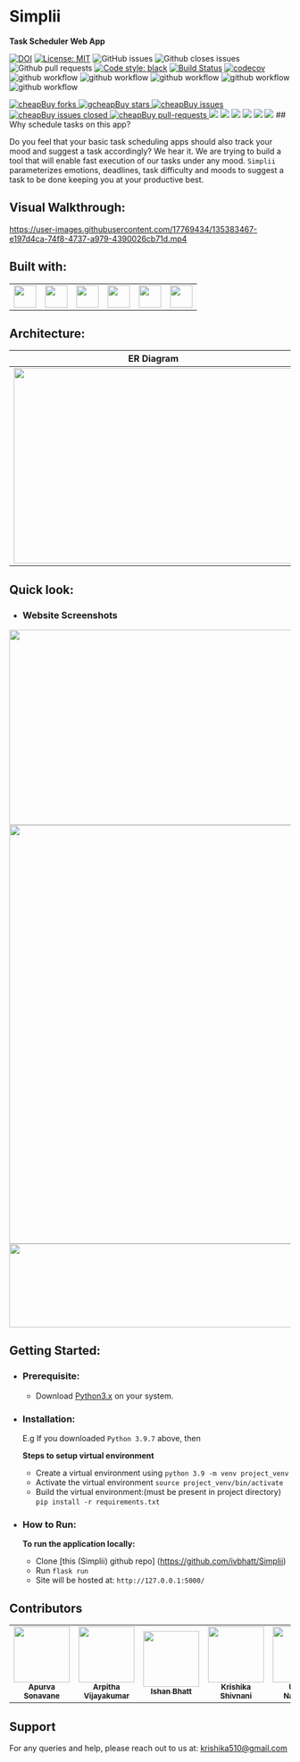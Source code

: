 # Simplii
**Task Scheduler Web App**

[![DOI](https://zenodo.org/badge/404911045.svg)](https://zenodo.org/badge/latestdoi/404911045)
[![License: MIT](https://img.shields.io/badge/License-MIT-yellow.svg)](https://opensource.org/licenses/MIT)
![GitHub issues](https://img.shields.io/github/issues-raw/ivbhatt/Simplii)
![Github closes issues](https://img.shields.io/github/issues-closed-raw/ivbhatt/Simplii)
![Github pull requests](https://img.shields.io/github/issues-pr/ivbhatt/Simplii)
[![Code style: black](https://img.shields.io/badge/code%20style-black-000000.svg)](https://github.com/psf/black)
[![Build Status](https://app.travis-ci.com/UnnatiPrema/Simplii.svg?branch=main)](https://app.travis-ci.com/UnnatiPrema/Simplii)
[![codecov](https://codecov.io/gh/deekay2310/Simplii/branch/main/graph/badge.svg?token=9ZXVRIPHLO)](https://codecov.io/gh/deekay2310/Simplii)
![github workflow](https://github.com/deekay2310/Simplii/actions/workflows/unit_test.yml/badge.svg)
![github workflow](https://github.com/deekay2310/Simplii/actions/workflows/style_checker.yml/badge.svg)
![github workflow](https://github.com/deekay2310/Simplii/actions/workflows/main.yml/badge.svg)
![github workflow](https://github.com/deekay2310/Simplii/actions/workflows/code_cov.yml/badge.svg)
![github workflow](https://github.com/deekay2310/Simplii/actions/workflows/close_as_a_feature.yml/badge.svg)
<!--Badges-->
<a href="https://github.com/deekay2310/Simplii/fork" target="blank">
<img src="https://img.shields.io/github/forks/deekay2310/Simplii?style=flat-square" alt="cheapBuy forks"/>
</a>
<a href="https://github.com/deekay2310/Simplii/stargazers" target="blank">
<img src="https://img.shields.io/github/stars/deekay2310/Simplii?style=flat-square" alt="gcheapBuy stars"/>
</a>
<a href="https://github.com/deekay2310/Simplii/issues" target="blank">
<img src="https://img.shields.io/github/issues/deekay2310/Simplii?style=flat-square" alt="cheapBuy issues"/>
</a>
<a href="https://github.com/deekay2310/Simplii/issues" target="blank">
<img src="https://img.shields.io/github/issues-closed/deekay2310/Simplii" alt="cheapBuy issues closed"/>
</a>
<a href="https://github.com/deekay2310/Simplii/pulls" target="blank">
<img src="https://img.shields.io/github/issues-pr/deekay2310/Simplii?style=flat-square" alt="cheapBuy pull-requests"/>
</a>
<a href="https://github.com/deekay2310/Simplii/graphs/contributors" alt="Contributors">
<img src="https://img.shields.io/github/contributors/deekay2310/Simplii" /></a>

<a href="https://github.com/deekay2310/Simplii/milestones" alt="milestones">
<img src="https://img.shields.io/github/milestones/all/deekay2310/Simplii" /></a> 

<a href="https://github.com/deekay2310/Simplii/graphs/commit-activity" alt="commit activity">
<img src="https://img.shields.io/github/commit-activity/w/deekay2310/Simplii" /></a> 

<a href="https://github.com/deekay2310/Simplii/discussions" alt="discussion">
<img src="https://img.shields.io/github/discussions/deekay2310/Simplii" /></a> 

<a href="https://img.shields.io/github/repo-size/deekay2310/Simplii" alt="repo size">
<img src="https://img.shields.io/github/repo-size/deekay2310/Simplii" /></a>

<a href="https://img.shields.io/tokei/lines/github/deekay2310/Simplii" alt="total lines">
<img src="https://img.shields.io/tokei/lines/github/deekay2310/Simplii" /></a> 
## Why schedule tasks on this app?

Do you feel that your basic task scheduling apps should also track your mood and suggest a task accordingly? We hear it. We are trying to build a tool that will enable fast execution of our tasks under any mood. `Simplii` parameterizes emotions, deadlines, task difficulty and moods to suggest a task to be done keeping you at your productive best.

## Visual Walkthrough:

https://user-images.githubusercontent.com/17769434/135383467-e197d4ca-74f8-4737-a979-4390026cb71d.mp4

## Built with:
<table border = "0px">
  <tr>
<td><img src="https://cdn.jsdelivr.net/gh/devicons/devicon/icons/python/python-original.svg" width="40" height="40" /></td>
<td><img src="https://cdn.jsdelivr.net/gh/devicons/devicon/icons/javascript/javascript-original.svg" width="40" height="40" /></td>
<td><img src="https://cdn.jsdelivr.net/gh/devicons/devicon/icons/html5/html5-original.svg" width="40" height="40"/></td>
<td><img src ="https://cdn.jsdelivr.net/gh/devicons/devicon/icons/css3/css3-original.svg" width="40" height="40"/></td>
<td><img src ="https://cdn.jsdelivr.net/gh/devicons/devicon/icons/bootstrap/bootstrap-original.svg" width="40" height="40"/></td>
<td><img src ="https://cdn.jsdelivr.net/gh/devicons/devicon/icons/jquery/jquery-original.svg" width="40" height="40"/></td>
    
  </tr>
</table>

## Architecture:

ER Diagram                 |  Application Flowchart
:-------------------------:|:-------------------------:
<img src="https://github.com/ivbhatt/Simplii/blob/main/docs/architectureImages/SE_ERDiagram.png" width="500" height="350" />  | <img src="https://github.com/ivbhatt/Simplii/blob/main/docs/architectureImages/webappFlowchart.png" width="500" height="350" />

## Quick look:

- ### Website Screenshots
<img src="https://github.com/ivbhatt/Simplii/blob/main/docs/Screenshot_Header.PNG" width="1000" height="350" />
<img src="https://github.com/ivbhatt/Simplii/blob/main/docs/Task%20list%20Screenshot.PNG" width="1000" height="750" />
<img src="https://github.com/ivbhatt/Simplii/blob/main/docs/Footer%20Screenshot.PNG" width="1000" height="150" />

## Getting Started: 
- ### Prerequisite:
  - Download [Python3.x](https://www.python.org/downloads/) on your system.

- ### Installation: 
  E.g If you downloaded `Python 3.9.7` above, then
  
  **Steps to setup virtual environment**
  - Create a virtual environment using
    `python 3.9 -m venv project_venv`
  - Activate the virtual environment 
    `source project_venv/bin/activate`
  - Build the virtual environment:(must be present in project directory)
    `pip install -r requirements.txt`
  
- ### How to Run:
    **To run the application locally:**
    - Clone [this (Simplii) github repo] (https://github.com/ivbhatt/Simplii)
    - Run `flask run`
    - Site will be hosted at:
      `http://127.0.0.1:5000/`

## Contributors
<center>
  <table>
    <tr>
        <td align="center"><a href="https://github.com/apurva-s"><img src="https://avatars.githubusercontent.com/u/32777604?v=4" width="100px;" alt=""/><br /><sub><b>Apurva Sonavane</b></sub></a><br /></td>
      <td align="center"><a href="https://github.com/ArpithaVijayakumar/"><img src="https://avatars.githubusercontent.com/u/45428701?s=400&u=15851f4800b87dcd2b8cbf9ff0a040bc8987e7c0&v=4" width="100px;" alt=""/><br /><sub><b>Arpitha Vijayakumar</b></sub></a></td>
    <td align="center"><a href="https://github.com/ivbhatt"><img src="https://avatars.githubusercontent.com/u/20361038?v=4" width="100px;" alt=""/><br /><sub><b>Ishan Bhatt</b></sub></a><br /></td>
      <td align="center"><a href="https://github.com/Krishika510"><img src="https://avatars.githubusercontent.com/u/17769434?v=4" width="100px;" alt=""/><br /><sub><b>Krishika Shivnani</b></sub></a><br /></td>
      <td align="center"><a href="https://github.com/UnnatiPrema/"><img src="https://avatars.githubusercontent.com/u/24750759?s=400&u=ab27d86edc758ff53bd68808430d8e5bf172e34a&v=4" width="100px;" alt=""/><br /><sub><b>Unnati Nadupalli</b></sub></a><br /></td>
    </tr>
  </table>
</center>

## Support
For any queries and help, please reach out to us at: krishika510@gmail.com

